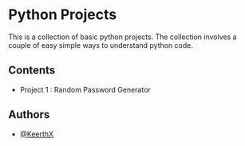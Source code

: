 # Python Projects

This is a collection of basic python projects. The collection involves a couple of easy simple ways to understand python code.

## Contents

* Project 1 : Random Password Generator 
## Authors

- [@KeerthX](https://www.github.com/KeerthX)

